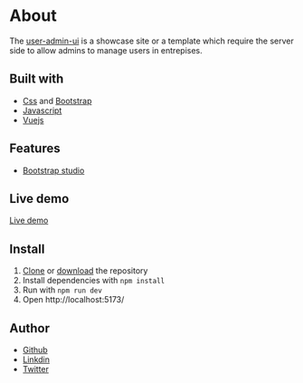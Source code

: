 # About
The [user-admin-ui](https://user-admin-ui.netlify.app/) is a showcase site or a template which require the server side to allow admins to manage users in entrepises.

## Built with

 - [Css](https://www.w3schools.com/css/) and [Bootstrap](https://getbootstrap.com/)
 - [Javascript](https://developer.mozilla.org/en-US/)
 - [Vuejs](https://vuejs.org/)

## Features

 - [Bootstrap studio](https://bootstrapstudio.io/)

## Live demo

[Live demo](https://user-admin-ui.netlify.app/)

## Install

 1. [Clone](https://github.com/ElieRu/user-admin-ui.git) or [download](https://github.com/ElieRu/user-admin-ui/archive/refs/heads/main.zip) the repository
 2. Install dependencies with `npm install`
 3. Run with `npm run dev`
 4. Open http://localhost:5173/

## Author

 - [Github](https://github.com/ElieRu)
 - [Linkdin](https://www.linkedin.com/in/elie-ruhamya-996826285)
 - [Twitter](https://twitter.com/RuhamyaElie)

